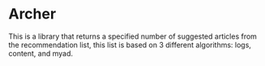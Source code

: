 # Archer

This is a library that returns a specified number of suggested articles from the
recommendation list, this list is based on 3 different algorithms: logs, content, and myad.

